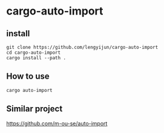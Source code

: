 # cargo-auto-import

## install
```
git clone https://github.com/lengyijun/cargo-auto-import
cd cargo-auto-import 
cargo install --path .
```

## How to use
```
cargo auto-import
```

## Similar project
https://github.com/m-ou-se/auto-import
